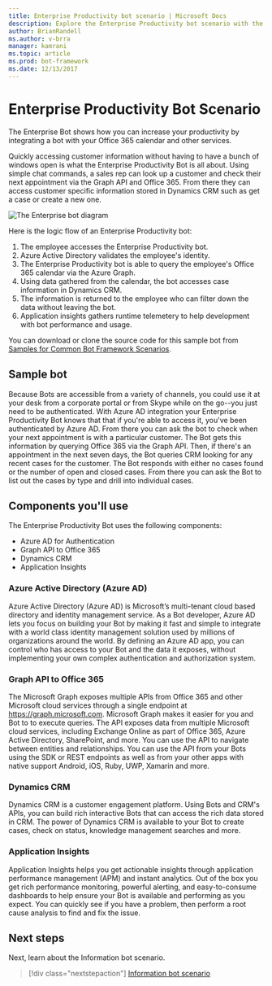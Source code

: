 ```yaml
---
title: Enterprise Productivity bot scenario | Microsoft Docs
description: Explore the Enterprise Productivity bot scenario with the Bot Framework.
author: BrianRandell
ms.author: v-brra
manager: kamrani
ms.topic: article
ms.prod: bot-framework
ms.date: 12/13/2017
---
```

# Enterprise Productivity Bot Scenario
The Enterprise Bot shows how you can increase your productivity by integrating a bot with your Office 365 calendar and other services.

Quickly accessing customer information without having to have a bunch of windows open is what the Enterprise Productivity Bot is all about. Using simple chat commands, a sales rep can look up a customer and check their next appointment via the Graph API and Office 365. From there they can access customer specific information stored in Dynamics CRM such as get a case or create a new one.

![The Enterprise bot diagram](~/media/scenarios/bot-service-scenario-enterprise-bot.png)

Here is the logic flow of an Enterprise Productivity bot:

1. The employee accesses the Enterprise Productivity bot.
2. Azure Active Directory validates the employee's identity.
3. The Enterprise Productivity bot is able to query the employee's Office 365 calendar via the Azure Graph.
4. Using data gathered from the calendar, the bot accesses case information in Dynamics CRM.
5. The information is returned to the employee who can filter down the data without leaving the bot.
6. Application insights gathers runtime telemetery to help development with bot performance and usage.

You can download or clone the source code for this sample bot from [Samples for Common Bot Framework Scenarios](https://aka.ms/bot/scenarios).

## Sample bot
Because Bots are accessible from a variety of channels, you could use it at your desk from a corporate portal or from Skype while on the go--you just need to be authenticated. With Azure AD integration your Enterprise Productivity Bot knows that that if you're able to access it, you've been authenticated by Azure AD. From there you can ask the bot to check when your next appointment is with a particular customer. The Bot gets this information by querying Office 365 via the Graph API. Then, if there's an appointment in the next seven days, the Bot queries CRM looking for any recent cases for the customer. The Bot responds with either no cases found or the number of open and closed cases. From there you can ask the Bot to list out the cases by type and drill into individual cases.

## Components you'll use
The Enterprise Productivity Bot uses the following components:
-   Azure AD for Authentication
-   Graph API to Office 365
-   Dynamics CRM
-   Application Insights

### Azure Active Directory (Azure AD)
Azure Active Directory (Azure AD) is Microsoft’s multi-tenant cloud based directory and identity management service. As a Bot developer, Azure AD lets you focus on building your Bot by making it fast and simple to integrate with a world class identity management solution used by millions of organizations around the world. By defining an Azure AD app, you can control who has access to your Bot and the data it exposes, without implementing your own complex authentication and authorization system.

### Graph API to Office 365
The Microsoft Graph exposes multiple APIs from Office 365 and other Microsoft cloud services through a single endpoint at https://graph.microsoft.com. Microsoft Graph makes it easier for you and Bot to to execute queries. The API exposes data from  multiple Microsoft cloud services, including Exchange Online as part of Office 365, Azure Active Directory, SharePoint, and more. You can use the API to navigate between entities and relationships. You can use the API from your Bots using the SDK or REST endpoints as well as from your other apps with native support Android, iOS, Ruby, UWP, Xamarin and more.

### Dynamics CRM
Dynamics CRM is a customer engagement platform. Using Bots and CRM's APIs, you can build rich interactive Bots that can access the rich data stored in CRM. The power of Dynamics CRM is available to your Bot to create cases, check on status, knowledge management searches and more.

### Application Insights
Application Insights helps you get actionable insights through application performance management (APM) and instant analytics. Out of the box you get rich performance monitoring, powerful alerting, and easy-to-consume dashboards to help ensure your Bot is available and performing as you expect. You can quickly see if you have a problem, then perform a root cause analysis to find and fix the issue.

## Next steps
Next, learn about the Information bot scenario.

> [!div class="nextstepaction"]
> [Information bot scenario](bot-service-scenario-informational.md)